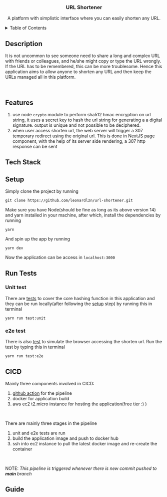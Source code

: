 <br />
<div align="center">
  <h3 align="center">URL Shortener</h3>

  <p align="center">
    A platform with simplistic interface where you can easily shorten any URL.
  </p>
</div>

<details>
  <summary>Table of Contents</summary>
  <ol>
    <li><a href="#description">Description</a></li>
    <li><a href="#features">Features</a></li>
    <li><a href="#tech-stack">Tech Stack</a></li>
    <li><a href="#setup">Setup</a></li>
    <li><a href="#run-tests">Run Tests</a></li>
    <li><a href="#cicd">CICD</a></li>
    <li><a href="#guide">Guide</a></li>
  </ol>
</details>

## Description

It is not uncommon to see someone need to share a long and complex URL with friends or colleagues, and he/she might copy or type the URL wrongly. If the URL has to be remembered, this can be more troublesome. Hence this application aims to allow anyone to shorten any URL and then keep the URLs managed all in this platform.

<br />

## Features

1. use node `crypto` module to perform sha512 hmac encryption on url string, it uses a secret key to hash the url string for generating a a digital signature. output is unique and not possible to be deciphered.
2. when user access shorten url, the web server will trigger a 307 temporary redirect using the original url. This is done in NextJS page component, with the help of its server side rendering, a 307 http response can be sent

## Tech Stack

## Setup

Simply clone the project by running

```
git clone https://github.com/leonardlzn/url-shortener.git
```

Make sure you have Node(should be fine as long as its above version 14) and yarn installed in your machine, after which, install the dependencies by running

```
yarn
```

And spin up the app by running

```
yarn dev
```

Now the application can be access in `localhost:3000`

## Run Tests

### Unit test

There are [tests](https://github.com/leonardlzn/url-shortener/blob/main/src/utils/index.test.ts) to cover the core hashing function in this application and they can be run locally(after following the [setup](https://github.com/leonardlzn/url-shortener#setup) step) by running this in terminal

```
yarn run test:unit
```

### e2e test

There is also [test](https://github.com/leonardlzn/url-shortener/blob/main/e2e/redirect.spec.ts) to simulate the browser accessing the shorten url. Run the test by typing this in terminal

```
yarn run test:e2e
```

## CICD

Mainly three components involved in CICD:

1. [github action](https://github.com/leonardlzn/url-shortener/blob/main/.github/workflows/deploy.yml) for the pipeline
2. docker for application build
3. aws ec2 t2.micro instance for hosting the application(free tier :) )

<br />

There are mainly three stages in the pipeline

1. unit and e2e tests are run
2. build the application image and push to docker hub
3. ssh into ec2 instance to pull the latest docker image and re-create the container

<br />

NOTE: _This pipeline is triggered whenever there is new commit pushed to **main** branch_

## Guide
